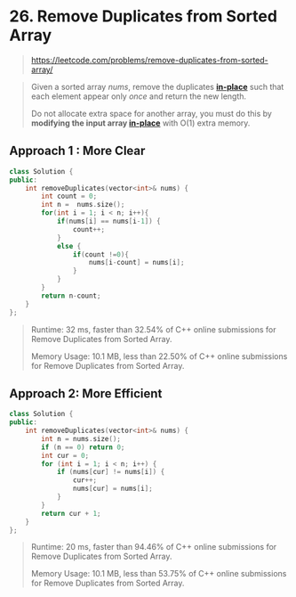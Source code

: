# 26. Remove Duplicates from Sorted Array

> https://leetcode.com/problems/remove-duplicates-from-sorted-array/

> Given a sorted array *nums*, remove the duplicates [**in-place**](https://en.wikipedia.org/wiki/In-place_algorithm) such that each element appear only *once* and return the new length.
>
> Do not allocate extra space for another array, you must do this by **modifying the input array [in-place](https://en.wikipedia.org/wiki/In-place_algorithm)** with O(1) extra memory.

## Approach 1 : More Clear 

```cpp
class Solution {
public:
    int removeDuplicates(vector<int>& nums) {
        int count = 0;
        int n =  nums.size(); 
        for(int i = 1; i < n; i++){
            if(nums[i] == nums[i-1]) {
                count++;
            }
            else {
                if(count !=0){
                    nums[i-count] = nums[i];
                }
            }
        }
        return n-count;
    }
};
```

> Runtime: 32 ms, faster than 32.54% of C++ online submissions for Remove Duplicates from Sorted Array.
>
> Memory Usage: 10.1 MB, less than 22.50% of C++ online submissions for Remove Duplicates from Sorted Array.

## Approach 2: More Efficient

```cpp
class Solution {
public:
	int removeDuplicates(vector<int>& nums) {
		int n = nums.size();
        if (n == 0) return 0;
		int cur = 0;
		for (int i = 1; i < n; i++) {
			if (nums[cur] != nums[i]) {			
                cur++;
                nums[cur] = nums[i];
			}
		}
		return cur + 1;
	}
};

```

> Runtime: 20 ms, faster than 94.46% of C++ online submissions for Remove Duplicates from Sorted Array.
>
> Memory Usage: 10.1 MB, less than 53.75% of C++ online submissions for Remove Duplicates from Sorted Array.
